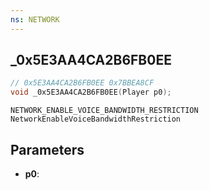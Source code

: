 ```yaml
---
ns: NETWORK
---
```

## _0x5E3AA4CA2B6FB0EE

```c
// 0x5E3AA4CA2B6FB0EE 0x7BBEA8CF
void _0x5E3AA4CA2B6FB0EE(Player p0);
```

```
NETWORK_ENABLE_VOICE_BANDWIDTH_RESTRICTION
NetworkEnableVoiceBandwidthRestriction
```

## Parameters
* **p0**: 

